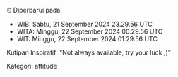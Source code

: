 ⏰ Diperbarui pada:
- WIB: Sabtu, 21 September 2024 23.29.56 UTC
- WITA: Minggu, 22 September 2024 00.29.56 UTC
- WIT: Minggu, 22 September 2024 01.29.56 UTC

Kutipan Inspiratif:
"Not always available, try your luck ;)"


Kategori: attitude

